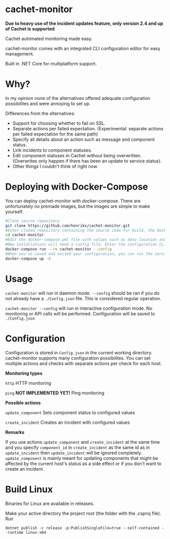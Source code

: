 # cachet-monitor

**Due to heavy use of the incident updates feature, only version 2.4 and up of Cachet is supported**

Cachet automated monitoring made easy.

cachet-monitor comes with an integrated CLI configuration editor for easy management.

Built in .NET Core for multiplatform support.

# Why?
In my opinion none of the alternatives offered adequate configuration possibilites and were annoying to set up.

Differences from the alternatives:
* Support for choosing whether to fail on SSL.
* Separate actions per failed expectation. (Experimental: separate actions per failed expectation for the same path)
* Specify all details about an action such as message and component status.
* Link incidents to component statuses.
* Edit component statuses in Cachet without being overwritten. (Overwrites only happen if there has been an update to service status).
* Other things I couldn't think of right now.

# Deploying with Docker-Compose
You can deploy cachet-monitor with docker-compose. There are unfortunately no premade images, but the images are simple to make yourself.

```bash
#Clone source repository
git clone https://github.com/henrikx/cachet-monitor.git
#Enter cloned repository containing the source code for build, the Dockerfile and the docker-compose.yml file.
cd cachet-monitor
#Edit the docker-compose.yml file with values such as data location and restart values.
#New installations will need a config file. Enter the configuration CLI like so:
docker-compose run --rm cachet-monitor --config
#When you've saved and exited your configuration, you can run the service
docker-compose up -d
```
# Usage
`cachet-monitor` will run in daemon mode. `--config` should be ran if you do not already have a `./Config.json` file. This is considered regular operation.

`cachet-monitor --config`  will run in interactive configuration mode. No monitoring or API calls will be performed. Configuration will be saved to `./Config.json`

# Configuration
Configuration is stored in `Config.json` in the current working directory.
cachet-monitor supports many configuration possibilites. You can set multiple actions and checks with separate actions per check for each host.


**Monitoring types**

`http` HTTP monitoring

`ping` **NOT IMPLEMENTED YET!** Ping monitoring


**Possible actions**

`update_component` Sets component status to configured values

`create_incident` Creates an incident with configured values


**Remarks**

If you use actions `update_component` and `create_incident` at the same time and you specify `component_id` in `create_incident` as the same id as in  `update_incident` then  `update_incident` will be ignored completely. `update_component` is mainly meant for updating components that might be affected by the current host's status as a side effect or if you don't want to create an incident.

# Build Linux
Binaries for Linux are available in releases.

Make your active directory the project root (the folder with the .csproj file).
Run 
```
dotnet publish -c release -p:PublishSingleFile=true --self-contained --runtime linux-x64
```
